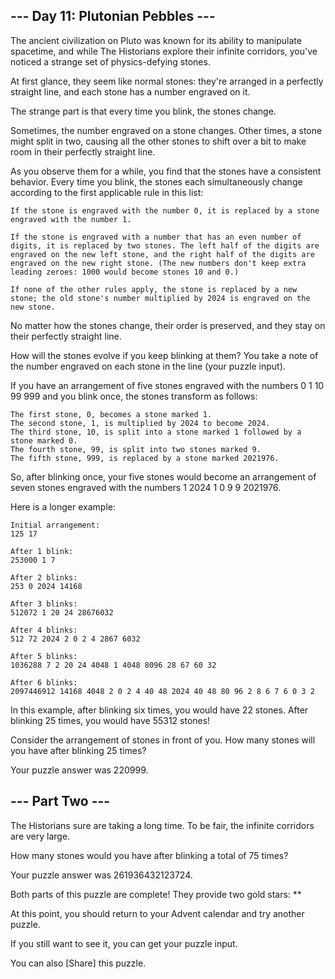 ﻿## --- Day 11: Plutonian Pebbles ---

The ancient civilization on Pluto was known for its ability to manipulate spacetime, and while The Historians explore their infinite corridors, you've noticed a strange set of physics-defying stones.

At first glance, they seem like normal stones: they're arranged in a perfectly straight line, and each stone has a number engraved on it.

The strange part is that every time you blink, the stones change.

Sometimes, the number engraved on a stone changes. Other times, a stone might split in two, causing all the other stones to shift over a bit to make room in their perfectly straight line.

As you observe them for a while, you find that the stones have a consistent behavior. Every time you blink, the stones each simultaneously change according to the first applicable rule in this list:

	If the stone is engraved with the number 0, it is replaced by a stone engraved with the number 1.

	If the stone is engraved with a number that has an even number of digits, it is replaced by two stones. The left half of the digits are engraved on the new left stone, and the right half of the digits are engraved on the new right stone. (The new numbers don't keep extra leading zeroes: 1000 would become stones 10 and 0.)

	If none of the other rules apply, the stone is replaced by a new stone; the old stone's number multiplied by 2024 is engraved on the new stone.

No matter how the stones change, their order is preserved, and they stay on their perfectly straight line.

How will the stones evolve if you keep blinking at them? You take a note of the number engraved on each stone in the line (your puzzle input).

If you have an arrangement of five stones engraved with the numbers 0 1 10 99 999 and you blink once, the stones transform as follows:

	The first stone, 0, becomes a stone marked 1.
	The second stone, 1, is multiplied by 2024 to become 2024.
	The third stone, 10, is split into a stone marked 1 followed by a stone marked 0.
	The fourth stone, 99, is split into two stones marked 9.
	The fifth stone, 999, is replaced by a stone marked 2021976.

So, after blinking once, your five stones would become an arrangement of seven stones engraved with the numbers 1 2024 1 0 9 9 2021976.

Here is a longer example:

	Initial arrangement:
	125 17

	After 1 blink:
	253000 1 7

	After 2 blinks:
	253 0 2024 14168

	After 3 blinks:
	512072 1 20 24 28676032

	After 4 blinks:
	512 72 2024 2 0 2 4 2867 6032

	After 5 blinks:
	1036288 7 2 20 24 4048 1 4048 8096 28 67 60 32

	After 6 blinks:
	2097446912 14168 4048 2 0 2 4 40 48 2024 40 48 80 96 2 8 6 7 6 0 3 2

In this example, after blinking six times, you would have 22 stones. After blinking 25 times, you would have 55312 stones!

Consider the arrangement of stones in front of you. How many stones will you have after blinking 25 times?

Your puzzle answer was 220999.

## --- Part Two ---

The Historians sure are taking a long time. To be fair, the infinite corridors are very large.

How many stones would you have after blinking a total of 75 times?

Your puzzle answer was 261936432123724.

Both parts of this puzzle are complete! They provide two gold stars: **

At this point, you should return to your Advent calendar and try another puzzle.

If you still want to see it, you can get your puzzle input.

You can also [Share] this puzzle.
